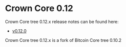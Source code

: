 Crown Core 0.12
==================

Crown Core tree 0.12.x release notes can be found here:
- [v0.12.0](release-notes/crown/release-notes-0.12.0.md)

Crown Core tree 0.12.x is a fork of Bitcoin Core tree 0.10.2



